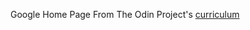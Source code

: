 Google Home Page From The Odin Project's [curriculum](http://www.theodinproject.com/courses/web-development-101/lessons/html-css)

